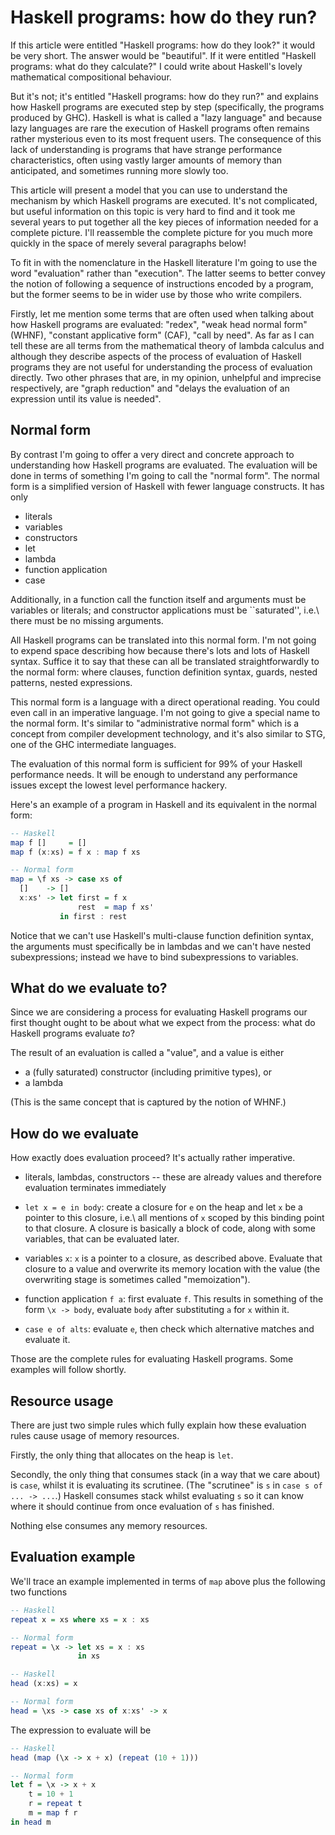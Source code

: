 # Haskell programs: how do they run?

If this article were entitled "Haskell programs: how do they look?" it
would be very short.  The answer would be "beautiful".  If it were
entitled "Haskell programs: what do they calculate?" I could write
about Haskell's lovely mathematical compositional behaviour.

But it's not; it's entitled "Haskell programs: how do they run?" and
explains how Haskell programs are executed step by step (specifically,
the programs produced by GHC).  Haskell is what is called a "lazy
language" and because lazy languages are rare the execution of Haskell
programs often remains rather mysterious even to its most frequent
users.  The consequence of this lack of understanding is programs that
have strange performance characteristics, often using vastly larger
amounts of memory than anticipated, and sometimes running more slowly
too.

This article will present a model that you can use to understand the
mechanism by which Haskell programs are executed.  It's not
complicated, but useful information on this topic is very hard to find
and it took me several years to put together all the key pieces of
information needed for a complete picture.  I'll reassemble the
complete picture for you much more quickly in the space of merely
several paragraphs below!

To fit in with the nomenclature in the Haskell literature I'm going to
use the word "evaluation" rather than "execution".  The latter seems
to better convey the notion of following a sequence of instructions
encoded by a program, but the former seems to be in wider use by those
who write compilers.

Firstly, let me mention some terms that are often used when talking
about how Haskell programs are evaluated: "redex", "weak head normal
form" (WHNF), "constant applicative form" (CAF), "call by need".  As
far as I can tell these are all terms from the mathematical theory of
lambda calculus and although they describe aspects of the process of
evaluation of Haskell programs they are not useful for understanding
the process of evaluation directly.  Two other phrases that are, in my
opinion, unhelpful and imprecise respectively, are "graph reduction"
and "delays the evaluation of an expression until its value is
needed".

## Normal form

By contrast I'm going to offer a very direct and concrete approach to
understanding how Haskell programs are evaluated.  The evaluation will
be done in terms of something I'm going to call the "normal form".
The normal form is a simplified version of Haskell with fewer language
constructs.  It has only

  * literals
  * variables
  * constructors
  * let
  * lambda
  * function application
  * case

Additionally, in a function call the function itself and arguments must
be variables or literals; and constructor applications must be
``saturated'', i.e.\ there must be no missing arguments.

All Haskell programs can be translated into this normal form.  I'm not
going to expend space describing how because there's lots and lots of
Haskell syntax.  Suffice it to say that these can all be translated
straightforwardly to the normal form: where clauses, function
definition syntax, guards, nested patterns, nested expressions.

This normal form is a language with a direct operational reading.  You
could even call in an imperative language.  I'm not going to give a
special name to the normal form.  It's similar to "administrative
normal form" which is a concept from compiler development technology,
and it's also similar to STG, one of the GHC intermediate languages.

The evaluation of this normal form is sufficient for 99% of your
Haskell performance needs.  It will be enough to understand any
performance issues except the lowest level performance hackery.

Here's an example of a program in Haskell and its equivalent in the
normal form:

````haskell
-- Haskell
map f []     = []
map f (x:xs) = f x : map f xs

-- Normal form
map = \f xs -> case xs of
  []    -> []   
  x:xs' -> let first = f x
               rest  = map f xs'
           in first : rest
````

Notice that we can't use Haskell's multi-clause function definition
syntax, the arguments must specifically be in lambdas and we can't
have nested subexpressions; instead we have to bind subexpressions to
variables.

## What do we evaluate to?

Since we are considering a process for evaluating Haskell programs our
first thought ought to be about what we expect from the process: what
do Haskell programs evaluate *to*?

The result of an evaluation is called a "value", and a value is either

 * a (fully saturated) constructor (including primitive types), or
 * a lambda

(This is the same concept that is captured by the notion of WHNF.)

## How do we evaluate

How exactly does evaluation proceed?  It's actually rather imperative.

* literals, lambdas, constructors -- these are already values and
  therefore evaluation terminates immediately

* `let x = e in body`: create a closure for `e` on the heap and let
    `x` be a pointer to this closure, i.e.\ all mentions of `x` scoped
    by this binding point to that closure.  A closure is basically a
    block of code, along with some variables, that can be evaluated
    later.

* variables `x`: `x` is a pointer to a closure, as described above.
    Evaluate that closure to a value and overwrite its memory location
    with the value (the overwriting stage is sometimes called
    "memoization").

* function application `f a`: first evaluate `f`.  This results in
    something of the form `\x -> body`, evaluate `body` after
    substituting `a` for `x` within it.

* `case e of alts`: evaluate `e`, then check which alternative matches
    and evaluate it.

Those are the complete rules for evaluating Haskell programs.  Some
examples will follow shortly.

## Resource usage

There are just two simple rules which fully explain how these
evaluation rules cause usage of memory resources.

Firstly, the only thing that allocates on the heap is `let`.

Secondly, the only thing that consumes stack (in a way that we care
about) is `case`, whilst it is evaluating its scrutinee.  (The
"scrutinee" is `s` in `case s of ... -> ...`.) Haskell consumes stack
whilst evaluating `s` so it can know where it should continue from once
evaluation of `s` has finished.

Nothing else consumes any memory resources.

## Evaluation example

We'll trace an example implemented in terms of `map` above plus the
following two functions

````haskell
-- Haskell
repeat x = xs where xs = x : xs

-- Normal form
repeat = \x -> let xs = x : xs
               in xs

-- Haskell
head (x:xs) = x

-- Normal form
head = \xs -> case xs of x:xs' -> x
````

The expression to evaluate will be

````haskell
-- Haskell
head (map (\x -> x + x) (repeat (10 + 1)))

-- Normal form
let f = \x -> x + x
    t = 10 + 1
    r = repeat t
    m = map f r
in head m
````
